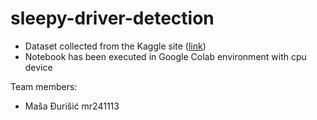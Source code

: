 # sleepy-driver-detection

- Dataset collected from the Kaggle site ([link](https://www.kaggle.com/datasets/hazemfahmy/openned-closed-eyes))
- Notebook has been executed in Google Colab environment with cpu device
  
Team members:
- Maša Đurišić mr241113

